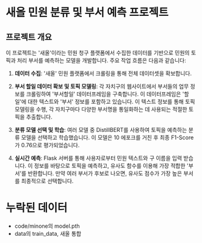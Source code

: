 

# 새올 민원 분류 및 부서 예측 프로젝트

## 프로젝트 개요

이 프로젝트는 '새올'이라는 민원 청구 플랫폼에서 수집한 데이터를 기반으로 민원의 토픽과 처리 부서를 예측하는 모델을 개발합니다. 주요 작업 흐름은 다음과 같습니다:

1. **데이터 수집**: '새올' 민원 플랫폼에서 크롤링을 통해 전체 데이터셋을 확보합니다.

2. **부서 할일 데이터 확보 및 토픽 모델링**: 각 자치구의 웹사이트에서 부서들의 업무 정보를 크롤링하여 '부서할일' 데이터프레임을 구축합니다. 이 데이터프레임은 '할일'에 대한 텍스트와 '부서' 정보를 포함하고 있습니다. 이 텍스트 정보를 통해 토픽 모델링을 수행, 각 자치구마다 다양한 부서명을 통일화하는 데 사용되는 적절한 토픽을 추출합니다.

3. **분류 모델 선택 및 학습**: 여러 모델 중 DistillBERT를 사용하여 토픽을 예측하는 분류 모델을 선택하고 학습했습니다. 이 모델은 10 에포크를 거친 후 최종 F1-Score가 0.76으로 평가되었습니다.

4. **실시간 예측**: Flask 서버를 통해 사용자로부터 민원 텍스트와 구 이름을 입력 받습니다. 이 정보를 바탕으로 토픽을 예측하고, 유사도 함수를 이용해 가장 적합한 '부서'를 반환합니다. 만약 여러 부서가 후보로 나오면, 유사도 점수가 가장 높은 부서를 최종적으로 선택합니다.





# 누락된 데이터

- code/minone의 model.pth
- data의 train_data, 새올 통합
